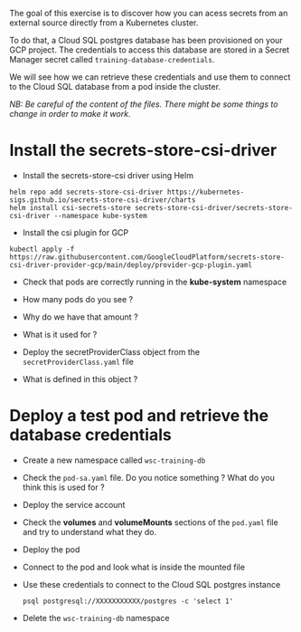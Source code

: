 The goal of this exercise is to discover how you can acess secrets from an external source directly from a Kubernetes cluster.

To do that, a Cloud SQL postgres database has been provisioned on your GCP project. The credentials to access this database are stored in a Secret Manager secret called `training-database-credentials`.

We will see how we can retrieve these credentials and use them to connect to the Cloud SQL database from a pod inside the cluster.

*NB: Be careful of the content of the files. There might be some things to change in order to make it work.*


# Install the secrets-store-csi-driver

- Install the secrets-store-csi driver using Helm
```
helm repo add secrets-store-csi-driver https://kubernetes-sigs.github.io/secrets-store-csi-driver/charts
helm install csi-secrets-store secrets-store-csi-driver/secrets-store-csi-driver --namespace kube-system
```

- Install the csi plugin for GCP
```
kubectl apply -f https://raw.githubusercontent.com/GoogleCloudPlatform/secrets-store-csi-driver-provider-gcp/main/deploy/provider-gcp-plugin.yaml
```

- Check that pods are correctly running in the **kube-system** namespace
- How many pods do you see ?
- Why do we have that amount ?
- What is it used for ?


- Deploy the secretProviderClass object from the `secretProviderClass.yaml` file
- What is defined in this object ?



# Deploy a test pod and retrieve the database credentials

- Create a new namespace called `wsc-training-db`

- Check the `pod-sa.yaml` file. Do you notice something ? What do you think this is used for ?

- Deploy the service account

- Check the **volumes** and **volumeMounts** sections of the `pod.yaml` file and try to understand what they do.

- Deploy the pod

- Connect to the pod and look what is inside the mounted file

- Use these credentials to connect to the Cloud SQL postgres instance
    ```
    psql postgresql://XXXXXXXXXXX/postgres -c 'select 1'
    ```

- Delete the `wsc-training-db` namespace
